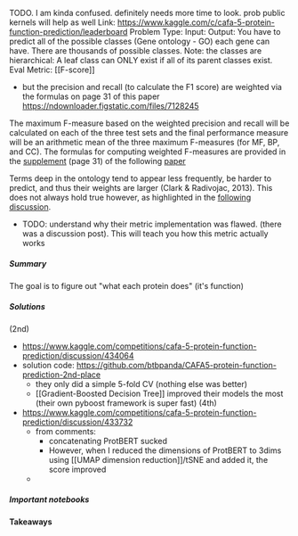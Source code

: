 TODO. I am kinda confused. definitely needs more time to look. prob public kernels will help as well
Link: https://www.kaggle.com/c/cafa-5-protein-function-prediction/leaderboard
Problem Type: 
Input: 
Output: You have to predict all of the possible classes (Gene ontology - GO) each gene can have. There are thousands of possible classes. Note: the classes are hierarchical: A leaf class can ONLY exist if all of its parent classes exist.
Eval Metric: [[F-score]]
- but the precision and recall (to calculate the F1 score) are weighted via the formulas on page 31 of this paper https://ndownloader.figstatic.com/files/7128245

The maximum F-measure based on the weighted precision and recall will be calculated on each of the three test sets and the final performance measure will be an arithmetic mean of the three maximum F-measures (for MF, BP, and CC). The formulas for computing weighted F-measures are provided in the [supplement](https://ndownloader.figstatic.com/files/7128245) (page 31) of the following [paper](https://genomebiology.biomedcentral.com/articles/10.1186/s13059-016-1037-6)

Terms deep in the ontology tend to appear less frequently, be harder to predict, and thus their weights are larger (Clark & Radivojac, 2013). This does not always hold true however, as highlighted in the [following discussion](https://www.kaggle.com/competitions/cafa-5-protein-function-prediction/discussion/405237).

- TODO: understand why their metric implementation was flawed. (there was a discussion post). This will teach you how this metric actually works
##### Summary
The goal is to figure out "what each protein does" (it's function)
##### Solutions

(2nd)
- https://www.kaggle.com/competitions/cafa-5-protein-function-prediction/discussion/434064
- solution code: https://github.com/btbpanda/CAFA5-protein-function-prediction-2nd-place
	- they only did a simple 5-fold CV (nothing else was better)
	- [[Gradient-Boosted Decision Tree]] improved their models the most (their own pyboost framework is super fast)
(4th)
- https://www.kaggle.com/competitions/cafa-5-protein-function-prediction/discussion/433732
	- from comments:
		- concatenating ProtBERT sucked
		- However, when I reduced the dimensions of ProtBERT to 3dims using [[UMAP dimension reduction]]/tSNE and added it, the score improved
	- 


##### Important notebooks
#### Takeaways


